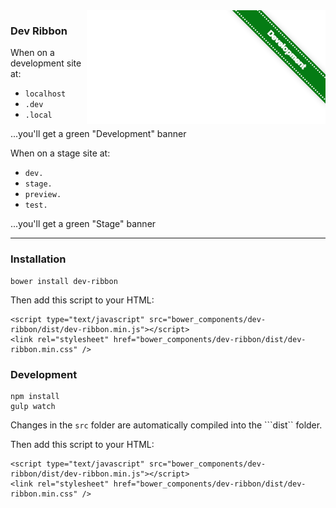 <img align="right" src="screenshot.png">

### Dev Ribbon
When on a development site at:
  * `localhost`
  * `.dev`
  * `.local`

...you'll get a green "Development" banner

When on a stage site at:
  * `dev.`
  * `stage.`
  * `preview.`
  * `test.`

...you'll get a green "Stage" banner

---
### Installation
```
bower install dev-ribbon
```

Then add this script to your HTML:
```
<script type="text/javascript" src="bower_components/dev-ribbon/dist/dev-ribbon.min.js"></script>
<link rel="stylesheet" href="bower_components/dev-ribbon/dist/dev-ribbon.min.css" />
```

### Development
```
npm install
gulp watch
```
Changes in the ``src`` folder are automatically compiled into the ```dist`` folder.


Then add this script to your HTML:
```
<script type="text/javascript" src="bower_components/dev-ribbon/dist/dev-ribbon.min.js"></script>
<link rel="stylesheet" href="bower_components/dev-ribbon/dist/dev-ribbon.min.css" />
```
